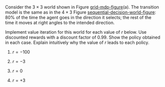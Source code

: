 Consider the $3 \times 3$ world shown in
Figure <a class="insideExercisesFigRef"  href="#grid-mdp-figure">grid-mdp-figure</a>(a). The transition model is the
same as in the $4\times 3$
Figure <a class="insideBookFigRef" id="insidebookfigref" target="_blank" href="https://aimacode.github.io/aima-exercises/figures/sequential-decision-world-figure.png">sequential-decision-world-figure</a>: 80% of the
time the agent goes in the direction it selects; the rest of the time it
moves at right angles to the intended direction.<br>

Implement value iteration for this world for each value of $r$ below.
Use discounted rewards with a discount factor of 0.99. Show the policy
obtained in each case. Explain intuitively why the value of $r$ leads to
each policy.<br>

1.  $r = -100$<br>

2.  $r = -3$<br>

3.  $r = 0$<br>

4.  $r = +3$<br>
